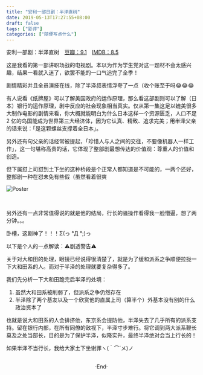 ```yaml
---
title: "安利一部日剧：半泽直树"
date: 2019-05-13T17:27:55+08:00
draft: false
tags: ["影评"]
categories: ["随便写点什么"]
---
```

<!-- 
![](https://mogeko.github.io/blog-images/r/064/)
{{< spoiler >}}{{< /spoiler >}}
&emsp;&emsp;
 -->

安利一部剧：半泽直树&emsp;[豆瓣：9.1](https://movie.douban.com/subject/24697949/)&emsp;[IMDB：8.5](https://www.imdb.com/title/tt2930136/)

这是我看的第一部讲职场战的电视剧。本以为作为学生党对这一题材不会太感兴趣，结果一看就入迷了，欲罢不能的一口气追完了全季！

剧情精彩并且全员演技在线，除了半泽叔表情浮夸了一点（收个账至于吗😂😂😂

有人说看《纸牌屋》可以了解美国政府的运作原理，那么看这部剧则可以了解（日本）银行的运作原理，剧中反应的社会现象相当真实。仅从第一集这足以媲美很多大制作电影的剧情来看，你大概就能明白为什么日本这样一个资源匮乏，人口不足 2 亿的岛国能成为世界第三大经济体，因为它认真、精致、追求完美；用半泽父亲的话来说：「是这颗螺丝支撑着全日本」。

另外还有句父亲的话经常被提起，「珍惜人与人之间的交往，不要像机器人一样工作」，这一句堪称高贵的话，它体现了整部剧最想传达的价值观：尊重人的价值和创造。

但下属怼上司怼到土下坐的这种桥段是个正常人都知道是不可能的，一两个还好，整部剧一种在怼未免有些假（虽然看着很爽

![Poster](https://mogeko.github.io/blog-images/r/064/poster_2.jpg)

<br>

另外还有一点非常值得说的就是他的结局，行长的骚操作看得我一脸懵逼，想了两分钟。。。

卧槽，这剧神了！！！Σ(っ °Д °;)っ

以下是个人的一点解读：⚠剧透警告⚠

<div class="spoiler"><p>关于对大和田的处理，眼镜已经说得很清楚了，就是为了缓和派系之争顺便拉拢一下大和田系的人。而对于半泽的处理就要复杂得多了。</p>
<p>我们先分析一下大和田跪完后半泽的处境：</p>
<ol>
<li>虽然大和田系被削弱了，但派系之争仍然存在</li>
<li>半泽除了两个基友以及一个欣赏他的直属上司（算半个）外基本没有别的什么政治资本了</li>
</ol>
<p>也就是说大和田系的人会排挤他，东京系会提防他，半泽失去了几乎所有的派系支持。留在银行内部，在所有同僚的敌视下，半泽寸步难行。将它调到两大派系鞭长莫及之处当部长，目的是为了保护半泽，似降实升，最终半泽绝对会当上行长的！</p></div>

如果半泽不当行长，我给大家土下坐谢罪ヽ(｀⌒´メ)ノ

<br>

<center>  ·End·  </center>
